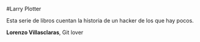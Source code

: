#Larry Plotter

Esta serie de libros cuentan la historia de un hacker de los que hay pocos.

**Lorenzo Villasclaras**, Git lover
